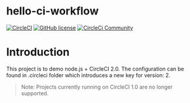 # hello-ci-workflow 
[![CircleCI](https://circleci.com/gh/ichbinwilly/hello-ci-workflow.svg?style=svg)](https://circleci.com/gh/ichbinwilly/hello-ci-workflow)
[![GitHub license](https://img.shields.io/badge/license-MIT-blue.svg)](https://raw.githubusercontent.com/circleci/circleci-docs/master/LICENSE) [![CircleCi Community](https://img.shields.io/badge/community-CircleCI%20Discuss-343434.svg)](https://discuss.circleci.com)

# Introduction

This project is to demo node.js + CircleCI 2.0. The configuration can be found in .circleci folder which introduces a new key for version: 2.

> Note: Projects currently running on CircleCI 1.0 are no longer supported.
